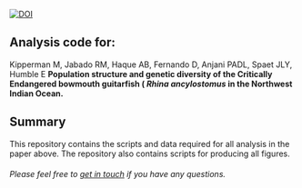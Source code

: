 <a href="https://doi.org/10.5281/zenodo.16918846"><img src="https://zenodo.org/badge/773777461.svg" alt="DOI"></a>

**Analysis code for:**
-------------
Kipperman M, Jabado RM, Haque AB, Fernando D, Anjani PADL, Spaet JLY, Humble E **Population structure and genetic diversity of the Critically Endangered bowmouth guitarfish (<i> Rhina ancylostomus</i> in the Northwest Indian Ocean.**

**Summary**
-------------

This repository contains the scripts and data required for all analysis in the paper above. The repository also contains scripts for producing all figures.

###### Please feel free to [get in touch](mailto:emily.humble@ed.ac.uk) if you have any questions.